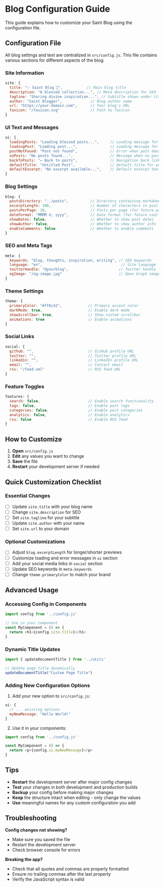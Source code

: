 # Blog Configuration Guide

This guide explains how to customize your Saint Blog using the configuration file.

## Configuration File

All blog settings and text are centralized in `src/config.js`. This file contains various sections for different aspects of the blog:

### Site Information
```javascript
site: {
  title: "✨ Saint Blog 👼",           // Main blog title
  description: "A blessed collection...", // Meta description for SEO
  tagline: "Sharing divine inspiration...", // Subtitle shown under title
  author: "Saint Blogger",             // Blog author name
  url: "https://your-domain.com",      // Your blog's URL
  favicon: "/favicon.svg"              // Path to favicon
}
```

### UI Text and Messages
```javascript
ui: {
  loadingPosts: "Loading blessed posts...",     // Loading message for post list
  loadingPost: "Loading post...",               // Loading message for single post
  postNotFound: "Post not found",               // Error when post doesn't exist
  noPosts: "No posts found...",                 // Message when no posts exist
  backToPosts: "← Back to posts",               // Navigation back link text
  defaultTitle: "Untitled Post",                // Default title for posts without one
  defaultExcerpt: "No excerpt available...",    // Default excerpt text
}
```

### Blog Settings
```javascript
blog: {
  postsDirectory: "../posts",          // Directory containing markdown files
  excerptLength: 100,                  // Number of characters in post excerpts
  postsPerPage: 10,                    // Posts per page (for future pagination)
  dateFormat: "MMMM d, yyyy",          // Date format (for future use)
  showDates: false,                    // Whether to show post dates
  showAuthor: false,                   // Whether to show author info
  enableComments: false                // Whether to enable comments
}
```

### SEO and Meta Tags
```javascript
meta: {
  keywords: "blog, thoughts, inspiration, writing", // SEO keywords
  language: "en",                                    // Site language
  twitterHandle: "@yourblog",                       // Twitter handle for cards
  ogImage: "/og-image.jpg"                          // Open Graph image for sharing
}
```

### Theme Settings
```javascript
theme: {
  primaryColor: "#ff8c42",            // Primary accent color
  darkMode: true,                     // Enable dark mode
  showScrollbar: true,                // Show custom scrollbar
  animations: true                    // Enable animations
}
```

### Social Links
```javascript
social: {
  github: "",                         // GitHub profile URL
  twitter: "",                        // Twitter profile URL
  linkedin: "",                       // LinkedIn profile URL
  email: "",                          // Contact email
  rss: "/feed.xml"                    // RSS feed URL
}
```

### Feature Toggles
```javascript
features: {
  search: false,                      // Enable search functionality
  tags: false,                        // Enable post tags
  categories: false,                  // Enable post categories
  analytics: false,                   // Enable analytics
  rss: false                          // Enable RSS feed
}
```

## How to Customize

1. **Open** `src/config.js`
2. **Edit** any values you want to change
3. **Save** the file
4. **Restart** your development server if needed

## Quick Customization Checklist

### Essential Changes
- [ ] Update `site.title` with your blog name
- [ ] Change `site.description` for SEO
- [ ] Set `site.tagline` for your subtitle
- [ ] Update `site.author` with your name
- [ ] Set `site.url` to your domain

### Optional Customizations
- [ ] Adjust `blog.excerptLength` for longer/shorter previews
- [ ] Customize loading and error messages in `ui` section
- [ ] Add your social media links in `social` section
- [ ] Update SEO keywords in `meta.keywords`
- [ ] Change `theme.primaryColor` to match your brand

## Advanced Usage

### Accessing Config in Components
```javascript
import config from '../config.js'

// Use in your component
const MyComponent = () => {
  return <h1>{config.site.title}</h1>
}
```

### Dynamic Title Updates
```javascript
import { updateDocumentTitle } from '../utils'

// Update page title dynamically
updateDocumentTitle("Custom Page Title")
```

### Adding New Configuration Options

1. Add your new option to `src/config.js`:
```javascript
ui: {
  // ... existing options
  myNewMessage: "Hello World!"
}
```

2. Use it in your components:
```javascript
import config from '../config.js'

const MyComponent = () => {
  return <p>{config.ui.myNewMessage}</p>
}
```

## Tips

- **Restart** the development server after major config changes
- **Test** your changes in both development and production builds
- **Backup** your config before making major changes
- **Keep** the structure intact when editing - only change the values
- **Use** meaningful names for any custom configuration you add

## Troubleshooting

**Config changes not showing?**
- Make sure you saved the file
- Restart the development server
- Check browser console for errors

**Breaking the app?**
- Check that all quotes and commas are properly formatted
- Ensure no trailing commas after the last property
- Verify the JavaScript syntax is valid 